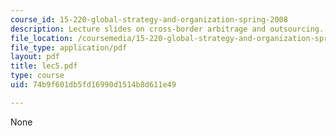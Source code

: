 ```yaml
---
course_id: 15-220-global-strategy-and-organization-spring-2008
description: Lecture slides on cross-border arbitrage and outsourcing.
file_location: /coursemedia/15-220-global-strategy-and-organization-spring-2008/74b9f601db5fd16990d1514b8d611e49_lec5.pdf
file_type: application/pdf
layout: pdf
title: lec5.pdf
type: course
uid: 74b9f601db5fd16990d1514b8d611e49

---
```

None